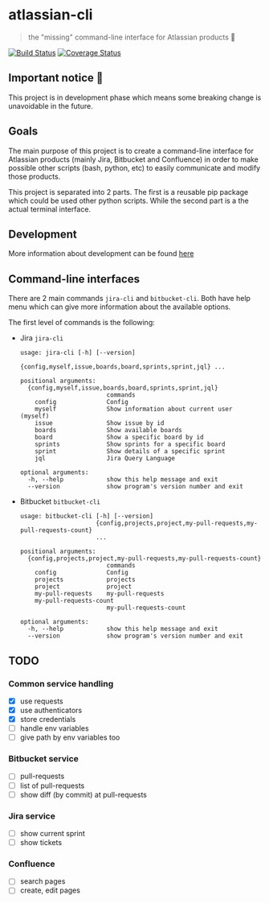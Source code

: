 # atlassian-cli 
> the "missing" command-line interface for Atlassian products :rocket:

[![Build Status](https://travis-ci.org/marksinkovics/atlassian-cli.svg?branch=master)](https://travis-ci.org/marksinkovics/atlassian-cli)
[![Coverage Status](https://coveralls.io/repos/github/marksinkovics/atlassian-cli/badge.svg?branch=master)](https://coveralls.io/github/marksinkovics/atlassian-cli?branch=master)

## **Important notice** :construction:

This project is in development phase which means some breaking change is unavoidable in the future.

## Goals

The main purpose of this project is to create a command-line interface for Atlassian products (mainly Jira, Bitbucket and Confluence) in order to make possible other scripts (bash, python, etc) to easily communicate and modify those products.

This project is separated into 2 parts. The first is a reusable pip package which could be used other python scripts. While the second part is a the actual terminal interface.

## Development

More information about development can be found [here](docs/development.md)

## Command-line interfaces

There are 2 main commands `jira-cli` and `bitbucket-cli`. Both have help menu which can give more information about the available options.

The first level of commands is the following:

* Jira `jira-cli`

	```
	usage: jira-cli [-h] [--version]
	                {config,myself,issue,boards,board,sprints,sprint,jql} ...
	
	positional arguments:
	  {config,myself,issue,boards,board,sprints,sprint,jql}
	                        commands
	    config              Config
	    myself              Show information about current user (myself)
	    issue               Show issue by id
	    boards              Show available boards
	    board               Show a specific board by id
	    sprints             Show sprints for a specific board
	    sprint              Show details of a specific sprint
	    jql                 Jira Query Language
	
	optional arguments:
	  -h, --help            show this help message and exit
	  --version             show program's version number and exit
	```

* Bitbucket `bitbucket-cli`

	```
	usage: bitbucket-cli [-h] [--version]
	                     {config,projects,project,my-pull-requests,my-pull-requests-count}
	                     ...
	
	positional arguments:
	  {config,projects,project,my-pull-requests,my-pull-requests-count}
	                        commands
	    config              Config
	    projects            projects
	    project             project
	    my-pull-requests    my-pull-requests
	    my-pull-requests-count
	                        my-pull-requests-count
	
	optional arguments:
	  -h, --help            show this help message and exit
	  --version             show program's version number and exit
	```

## TODO

### Common service handling

- [x] use requests
- [x] use authenticators
- [x] store credentials
- [ ] handle env variables
- [ ] give path by env variables too

### Bitbucket service

- [ ] pull-requests
- [ ] list of pull-requests
- [ ] show diff (by commit) at pull-requests

### Jira service

- [ ] show current sprint
- [ ] show tickets

### Confluence

- [ ] search pages
- [ ] create, edit pages
